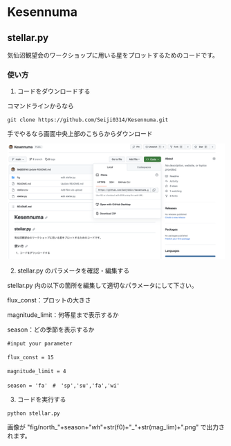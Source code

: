 # Kesennuma

## stellar.py
気仙沼観望会のワークショップに用いる星をプロットするためのコードです。

### 使い方
1. コードをダウンロードする

  コマンドラインからなら

  ```
  git clone https://github.com/Seiji0314/Kesennuma.git
  ```

  手でやるなら画面中央上部のこちらからダウンロード

  ![Download.zip](fig/ss.png) 

2. stellar.py のパラメータを確認・編集する

  stellar.py 内の以下の箇所を編集して適切なパラメータにして下さい。

  flux_const：プロットの大きさ

  magnitude_limit：何等星まで表示するか

  season：どの季節を表示するか
  
  ```
  #input your parameter
  
  flux_const = 15 
  
  magnitude_limit = 4
  
  season = 'fa'　#　'sp','su','fa','wi'
  ```
  
3. コードを実行する
   
  ```
  python stellar.py
  ```

  画像が "fig/north_"+season+"_wh_"+str(f0)+"_"+str(mag_lim)+".png" で出力されます。


